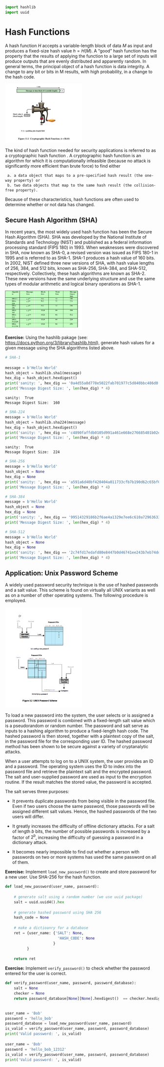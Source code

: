 

```python
import hashlib
import uuid
```

# Hash Functions

A hash function $H$ accepts a variable-length block of data $M$  as input and produces a fixed-size hash value $h =  H(M)$. A “good” hash function has the property that the results of applying the function to a large set of inputs will produce outputs that are evenly distributed and apparently random. In general terms, the principal object of a
hash function is data integrity. A change to any bit or bits in M  results, with high probability, in a change to the hash code.

<img src='hash_functions_images/crypto_hash_function.png' width=50%>

The kind of hash function needed for security applications is referred to as a cryptographic hash function . A cryptographic hash function is an algorithm for which it is computationally infeasible (because no attack is significantly more efficient than brute force) to find either 

     a. a data object that maps to a pre-specified hash result (the one-way property) or 
     b. two data objects that map to the same hash result (the collision-free property). 

Because of these characteristics, hash functions are often used to determine whether or not data has changed.

## Secure Hash Algorithm (SHA)
In recent years, the most widely used hash function has been the Secure Hash Algorithm (SHA). SHA was developed
by the National Institute of Standards and Technology (NIST) and published as a federal information processing standard (FIPS 180) in 1993. When weaknesses were discovered in SHA, now known as SHA-0, a revised version was issued as FIPS 180-1 in 1995 and is referred to as SHA-1. SHA-1 produces a hash value of 160 bits. In 2002, NIST  defined three new versions of SHA, with hash value lengths of 256, 384, and 512 bits, known as SHA-256, SHA-384, and SHA-512, respectively. Collectively, these hash algorithms are known as SHA-2. These new versions have the same underlying structure and use the same types of modular arithmetic and logical binary operations as SHA-1.

<img src='hash_functions_images/sha_comparision.png' width=50%>


**Exercise:** Using the hashlib pakage (see: https://docs.python.org/3/library/hashlib.html), generate hash values for a given message using the SHA algorithms listed above. 


```python
# SHA-1

message = b'Hello World'
hash_object = hashlib.sha1(message)
hex_dig = hash_object.hexdigest()
print('sanity: ', hex_dig == '0a4d55a8d778e5022fab701977c5d840bbc486d0')
print('Message Digest Size: ', len(hex_dig) * 4)
```

    sanity:  True
    Message Digest Size:  160
    


```python
# SHA-224
message = b'Hello World'
hash_object = hashlib.sha224(message)
hex_dig = hash_object.hexdigest()
print('sanity: ', hex_dig == 'c4890faffdb0105d991a461e668e276685401b02eab1ef4372795047')
print('Message Digest Size: ', len(hex_dig) * 4)
```

    sanity:  True
    Message Digest Size:  224
    


```python
# SHA-256
message = b'Hello World'
hash_object = None
hex_dig = None
print('sanity: ', hex_dig == 'a591a6d40bf420404a011733cfb7b190d62c65bf0bcda32b57b277d9ad9f146e')
print('Message Digest Size: ', len(hex_dig) * 4)
```


```python
# SHA-384
message = b'Hello World'
hash_object = None
hex_dig = None
print('sanity: ', hex_dig == '99514329186b2f6ae4a1329e7ee6c610a729636335174ac6b740f9028396fcc803d0e93863a7c3d90f86beee782f4f3f')
print('Message Digest Size: ', len(hex_dig) * 4)
```


```python
# SHA-512
message = b'Hello World'
hash_object = None
hex_dig = None
print('sanity: ', hex_dig == '2c74fd17edafd80e8447b0d46741ee243b7eb74dd2149a0ab1b9246fb30382f27e853d8585719e0e67cbda0daa8f51671064615d645ae27acb15bfb1447f459b')
print('Message Digest Size: ', len(hex_dig) * 4)
```

## Application: Unix Password Scheme
A widely used password security technique is the use of hashed passwords and a salt value. This scheme is found on virtually all UNIX variants as well as on a number of other operating systems. The following procedure is employed.


<img src='hash_functions_images/unix_password_scheme.png' width=50%>



To load a new password into the system, the user selects or is assigned a password. This password is combined with a fixed-length salt value which is a pseudorandom or random number. The password and salt serve as inputs to a
hashing algorithm to produce a fixed-length hash code. The hashed password is then stored, together with a plaintext copy of the salt, in the password file for the corresponding user ID. The hashed password method has been shown to be secure against a variety of cryptanalytic attacks.

When a user attempts to log on to a UNIX system, the user provides an ID and a password. The operating system uses the ID to index into the  password file and retrieve the plaintext salt and the encrypted password. The salt and user-supplied password are used as input to the encryption routine. If the result matches the stored value, the password is accepted.

The salt serves three purposes:

-  It prevents duplicate passwords from being visible in the password file. Even if two users choose the same password, those passwords will be assigned different salt values. Hence, the hashed passwords of the two users will differ.

- It greatly increases the difficulty of offline dictionary attacks. For a salt of length $b$ bits, the number of possible passwords is increased by a factor of $2^b$, increasing the difficulty of guessing a password in a dictionary attack.

- It becomes nearly impossible to find out whether a person with passwords on two or more systems has used the same password on all of them.



**Exercise:** Implement `load_new_password()` to create and store password for a new user. Use SHA-256 for the hash function.


```python
def load_new_password(user_name, password):
    
    # generate salt using a random number (we use uuid package) 
    salt = uuid.uuid4().hex
    
    # generate hashed password using SHA 256
    hash_code = None
    
    # make a dictioanry for a database
    ret = {user_name: {'SALT': None,
                        'HASH_CODE': None
                      }
          }
    
    return ret 
```

**Exercise:** Implement `verify_password()` to check whether the password entered for the user is correct.


```python
def verify_password(user_name, password, password_database):
    salt = None
    checker = None
    return password_database[None][None].hexdigest()  == checker.hexdigest() 
    
```


```python
user_name = 'Bob'
password = 'hello_bob'
password_database = load_new_password(user_name, password)
is_valid = verify_password(user_name, password, password_database)
print('Valid password: ', is_valid)

user_name = 'Bob'
password = 'hello_bob_12312'
is_valid = verify_password(user_name, password, password_database)
print('Valid password: ', is_valid)

```
